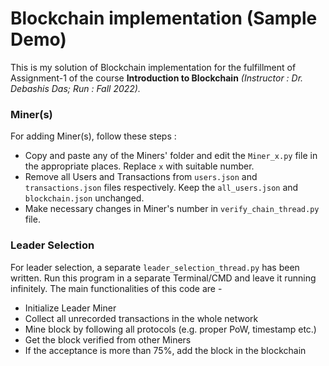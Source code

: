 # Blockchain implementation (Sample Demo)

This is my solution of Blockchain implementation for the fulfillment of Assignment-1 of the course **Introduction to Blockchain** *(Instructor : Dr. Debashis Das; Run : Fall 2022).*

### Miner(s)

For adding Miner(s), follow these steps :
- Copy and paste any of the Miners' folder and edit the `Miner_x.py` file in the appropriate places. Replace `x` with suitable number.
- Remove all Users and Transactions from `users.json` and `transactions.json` files respectively. Keep the `all_users.json` and `blockchain.json` unchanged.
- Make necessary changes in Miner's number in `verify_chain_thread.py` file.

### Leader Selection

For leader selection, a separate `leader_selection_thread.py` has been written. Run this program in a separate Terminal/CMD and leave it running infinitely. The main functionalities of this code are -
- Initialize Leader Miner
- Collect all unrecorded transactions in the whole network
- Mine block by following all protocols (e.g. proper PoW, timestamp etc.)
- Get the block verified from other Miners
- If the acceptance is more than 75%, add the block in the blockchain